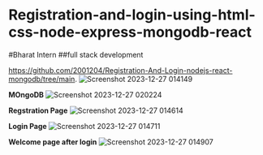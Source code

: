 # Registration-and-login-using-html-css-node-express-mongodb-react

#Bharat Intern
##full stack development

https://github.com/2001204/Registration-And-Login-nodejs-react-mongodb/tree/main.
![Screenshot 2023-12-27 014149](https://github.com/2001204/Registration-And-Login-nodejs-react-mongodb/assets/126748063/7e9f6799-c13e-45e2-ad53-5d829937da99)

**MOngoDB**
![Screenshot 2023-12-27 020224](https://github.com/2001204/Registration-And-Login-nodejs-react-mongodb/assets/126748063/a45ae475-dca4-4e69-882b-8fe64ec9c194)


**Regstration Page**
![Screenshot 2023-12-27 014614](https://github.com/2001204/Registration-And-Login-nodejs-react-mongodb/assets/126748063/1e88b20a-fab8-4dd1-b9f3-fb0fe09060dd)

**Login Page**
![Screenshot 2023-12-27 014711](https://github.com/2001204/Registration-And-Login-nodejs-react-mongodb/assets/126748063/06252aca-43b7-45fa-af28-30a11ce8e80e)


**Welcome page after login**
![Screenshot 2023-12-27 014907](https://github.com/2001204/Registration-And-Login-nodejs-react-mongodb/assets/126748063/99f070ee-7270-46fd-947d-11b88ace6ce2)


